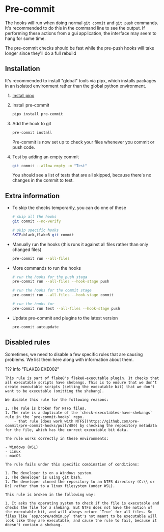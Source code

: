 # Pre-commit

The hooks will run when doing normal `git commit` and `git push` commands. It's recommended to do this in the command line to see the output. If performing these actions from a gui application, the interface may seem to hang for some time.

The pre-commit checks should be fast while the pre-push hooks will take longer since they'll do a full rebuild

## Installation

It's recommended to install "global" tools via pipx, which installs packages in an isolated environment rather than the global python environment.

1. [Install pipx](https://pipx.pypa.io/latest/installation/)

1. Install pre-commit

    ```bash
    pipx install pre-commit
    ```

1. Add the hook to git

    ```bash
    pre-commit install
    ```

    Pre-commit is now set up to check your files whenever you commit or push code.

1. Test by adding an empty commit

    ```bash
    git commit --allow-empty -m "Test"
    ```

    You should see a list of tests that are all skipped, because there's no changes in the commit to test.

## Extra information

- To skip the checks temporarily, you can do one of these

    ```bash
    # skip all the hooks
    git commit --no-verify

    # skip specific hooks
    SKIP=black,flake8 git commit
    ```

- Manually run the hooks (this runs it against all files rather than only changed files)

    ```bash
    pre-commit run --all-files
    ```

- More commands to run the hooks

    ```bash
    # run the hooks for the push staga
    pre-commit run --all-files --hook-stage push

    # run the hooks for the commit stage
    pre-commit run --all-files --hook-stage commit

    # run the hooks for
    pre-commit run test --all-files --hook-stage push
    ```

- Update pre-commit and plugins to the latest version

    ```bash
    pre-commit autoupdate
    ```

## Disabled rules

Sometimes, we need to disable a few specific rules that are causing problems. We list them here along with information about them.

??? info "FLAKE8 EXE002"

    This rule is part of flake8's flake8-executable plugin. It checks that all executable scripts have shebangs. This is to ensure that we don't create executable scripts (setting the executable bit) that we don't want to be executable (omitting the shebang).

    We disable this rule for the following reasons:

    1. The rule is broken for NTFS files.
    1. The rule is a duplicate of the `check-executables-have-shebangs` rule in the `pre-commit-hooks` repo.
        - that rule [does work with NTFS](https://github.com/pre-commit/pre-commit-hooks/pull/480) by checking the repository metadata for the file, which has the correct executable bit data.

    The rule works correctly in these environments:

    - Windows (WSL)
    - Linux
    - macOS

    The rule fails under this specific combination of conditions:

    1. The developer is on a Windows system.
    1. The developer is using git bash.
    1. The developer cloned the repository to an NTFS directory (C:\\ or D:) rather than to a linux filesystem (under WSL).

    This rule is broken in the following way:

    1. It asks the operating system to check if the file is executable and checks the file for a shebang. But NTFS does not have the notion of the executable bit, and will always return `True` for all files. So files like `app/core/admin.py` that's not meant to be executable will look like they are executable, and cause the rule to fail, because it doesn't contain a shebang.
